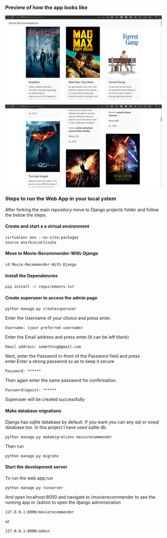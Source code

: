 ### Preview of how the app looks like

![SS1](https://github.com/sreelakshmig009/HactoberFest21/blob/movie-recommender/Django-Project/Movie-Recommender-With-Django/dmr%20(1).png )

![SS2](https://github.com/sreelakshmig009/HactoberFest21/blob/movie-recommender/Django-Project/Movie-Recommender-With-Django/dmr%20(2).png)

### Steps to run the Web App in your local ystem

After forking the main repository move to Django projects folder and follow the below the steps.

#### Create and start a a virtual environment

```
virtualenv env --no-site-packages
source env/bin/activate
```

#### Move to Movie-Recommender-With-Django

```
cd Movie-Recommender-With-Django
```

#### Install the Dependencies

```
pip install -r requirements.txt
```

#### Create superuser to access the admin page

```
python manage.py createsuperuser
```
Enter the Username of your choice and press enter.

```
Username: (your preferred username)
```
Enter the Email address and press enter.(It can be left blank)

```
Email address: something@gmail.com
```
Next, enter the Password in-front of the Password field and press enter.Enter a strong password so as to keep it secure

```
Password: ******  
```
Then again enter the same password for confirmation.

```
Password(again): ******
```
Superuser will be created successfully

#### Make database migrations

Django has sqlite database by default. If you want you can any sql or nosql database too. In this project I have used sqlite db.

```
python manage.py makemigrations movierecommender
```
Then run 
```
python manage.py migrate
```
#### Start the development server

To run the web app,run
```
python manage.py runserver
```
And open localhost:8000 and navigate to /movierecommender to see the running app or /admin to open the django administration

```
127.0.0.1:8000/movierecommender 
```
or 
```
127.0.0.1:8000/admin
```
